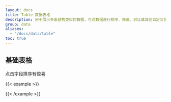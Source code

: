 ```yaml
---
layout: docs
title: Table 数据表格
description: 用于展示多条结构类似的数据，可对数据进行排序、筛选、对比或其他自定义操作。
group: data
aliases:
  - "/docs/data/table"
toc: true
---
```


## 基础表格

点击字段排序有惊喜

{{< example >}}
  <div class="lazy-table"></div>

  <template>
    new LazyUI.Table('.lazy-table', {
      url: '/getTableData',
      cols: [
        {
            field: 'name',
            title: '姓名'
        },
        {
            field: 'age',
            title: '年龄',
            sort: true,
            width: 80
        },
        {
            field: 'sex',
            title: '性别',
            formatter: ({ val }) => val === 'male' ? '男' : '女'    
        },
        {
            field: 'email',
            title: '邮箱'   
        },
        {
            field: 'job.jobName',
            title: '职位名称'
        },
        {
            field: 'job.expectedSalary',
            title: '期望薪资(元)',
            align: 'right',
            sort: true
        },
        {
            title: '操作',
            formatter: () => `<div class="operate-btns">
                                <span class="row-edit">编辑</span>
                                <span class="row-delete" onclick="alert('确认删除吗?')">删除</span>
                              </div>`
        }
      ]
    })
  </template>
{{< /example >}}


